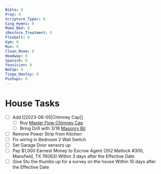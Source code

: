 ```yaml
---
Bible: 0
Pray: 0
Scripture_Typer: 0
Sing_Hymns: 0
Make_Bed: 0
iRestore_Treatment: 0
Flexbelt: 0
Gym: 0
Run: 0
Clean_Room: 0
Headway: 0
Spanish: 0
Yousicion: 0
NoFap: 0
Tiege_Hanley: 0
Pushups: 0
---
```


# House Tasks
- [ ] Add [[2023-08-05|Chimney Cap]]
	- [ ] Buy [Master Flow Chimney Cap](https://www.homedepot.com/p/Master-Flow-13-in-x-13-in-Galvanized-Steel-Fixed-Chimney-Cap-in-Black-CC1313/100060022#overlay)
	- [ ] Bring Drill with 3/18 [Masonry Bit](https://www.youtube.com/watch?v=-hdIiLKKJq4)
- [ ] Remove Power Strip from Kitchen
- [ ] Fix wiring in Bedroom 2 Wall Switch
- [ ] Set Garage Door sensors up
- [ ] Pay $1,000 Earnest Money to Escrow Agent (352 Matlock #300, Mansfield, TX 76063) Within 3 days after the Effective Date
- [ ] Give Stu the thumbs up for a survey on the house Within 10 days after the Effective Date
